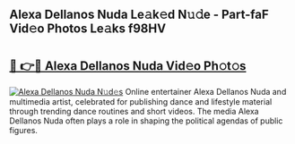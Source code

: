 ## Alexa Dellanos Nuda Le𝚊k𝚎d N𝚞𝚍e - Part-faF Vid𝚎o Photos Le𝚊ks f98HV

# <h2><a href="http://fbco9p.evod.top/?m=Alexa+Dellanos+Nuda">🔗 👉🔴 Alexa Dellanos Nuda Vid𝚎o Ph𝚘t𝚘s</a></h2>

[![Alexa Dellanos Nuda N𝚞d𝚎s](https://i.imgur.com/8V9OHl7.gif)](http://fbco9p.evod.top/?m=Alexa+Dellanos+Nuda)
Online entertainer Alexa Dellanos Nuda and multimedia artist, celebrated for publishing dance and lifestyle material through trending dance routines and short videos. The media Alexa Dellanos Nuda often plays a role in shaping the political agendas of public figures. 
